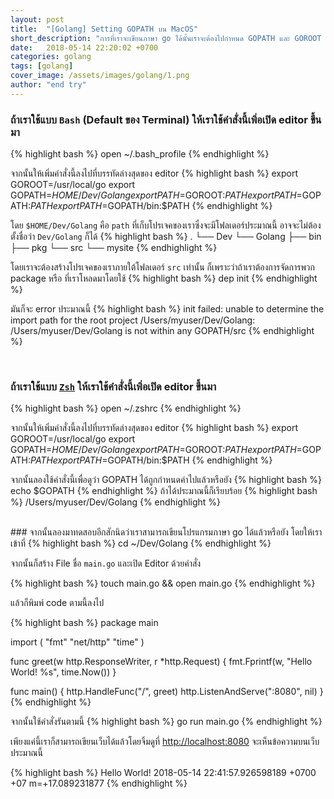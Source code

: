 ```yaml
---
layout: post
title:  "[Golang] Setting GOPATH บน MacOS"
short_description: "การที่เราจะเขียนภาษา go ได้นั้นเราจะต้องไปกำหนด GOPATH และ GOROOT ว่าเราจะเก็บโปรเจคของเราไว้ที่ไหน"
date:   2018-05-14 22:20:02 +0700
categories: golang
tags: [golang]
cover_image: /assets/images/golang/1.png
author: "end try"
---
```


### ถ้าเราใช้แบบ `Bash` (Default ของ Terminal) ให้เราใช้คำสั่งนี้เพิ่อเปิด editor ขึ้นมา

{% highlight bash %}
open ~/.bash_profile
{% endhighlight %}

จากนั้นให้เพิ่มคำสั่งนี้ลงไปที่บรรทัดล่างสุดของ editor
{% highlight bash %}
export GOROOT=/usr/local/go
export GOPATH=$HOME/Dev/Golang
export PATH=$GOROOT:$PATH
export PATH=$GOPATH:$PATH
export PATH=$GOPATH/bin:$PATH
{% endhighlight %}

โดย `$HOME/Dev/Golang` คือ `path` ที่เก็บโปรเจคของเราซึ่งจะมีโฟลเดอร์ประมาณนี้ อาจจะไม่ต้องตั้งชื่อว่า `Dev/Golang` ก็ได้
{% highlight bash %}
.
└── Dev
    └── Golang
        ├── bin
        ├── pkg
        └── src
            └── mysite
{% endhighlight %}

โดยเราจะต้องสร้างโปรเจคของเราภายใต้โฟลเดอร์ `src` เท่านั้น ก็เพราะว่าถ้าเราต้องการจัดการพวก package หรือ ที่เราโหลดมาโดยใช้
{% highlight bash %}
dep init
{% endhighlight %}

มันก็จะ error ประมาณนี้
{% highlight bash %}
init failed: unable to determine the import path for the root project /Users/myuser/Dev/Golang: /Users/myuser/Dev/Golang is not within any GOPATH/src
{% endhighlight %}

<br/>

### ถ้าเราใช้แบบ [`Zsh`](http://ohmyz.sh/) ให้เราใช้คำสั่งนี้เพิ่อเปิด editor ขึ้นมา
{% highlight bash %}
open ~/.zshrc
{% endhighlight %}

จากนั้นให้เพิ่มคำสั่งนี้ลงไปที่บรรทัดล่างสุดของ editor
{% highlight bash %}
export GOROOT=/usr/local/go
export GOPATH=$HOME/Dev/Golang
export PATH=$GOROOT:$PATH
export PATH=$GOPATH:$PATH
export PATH=$GOPATH/bin:$PATH
{% endhighlight %}

จากนั้นลองใช้คำสั่งนี้เพื่อดูว่า GOPATH ได้ถูกกำหนดค่าไปแล้วหรือยัง
{% highlight bash %}
echo $GOPATH
{% endhighlight %}
ถ้าได้ประมาณนี้ก็เรียบร้อย
{% highlight bash %}
/Users/myuser/Dev/Golang
{% endhighlight %}

<br/>
### จากนั้นลองมาทดสอบอีกสักนิดว่าเราสามารถเขียนโปรแกรมภาษา go ได้แล้วหรือยัง โดยให้เราเข้าที่
{% highlight bash %}
cd ~/Dev/Golang
{% endhighlight %}

จากนั้นก็สร้าง File ชื่อ `main.go` และเปิด Editor ด้วยคำสั่ง

{% highlight bash %}
touch main.go && open main.go
{% endhighlight %}

แล้วก็พิมพ์ code ตามนี้ลงไป

{% highlight bash %}
package main

import (
	"fmt"
	"net/http"
	"time"
)

func greet(w http.ResponseWriter, r *http.Request) {
	fmt.Fprintf(w, "Hello World! %s", time.Now())
}

func main() {
	http.HandleFunc("/", greet)
	http.ListenAndServe(":8080", nil)
}
{% endhighlight %}

จากนั้นใช้คำสั่งรันตามนี้
{% highlight bash %}
go run main.go
{% endhighlight %}

เพียงแค่นี้เราก็สามารถเขียนเว็บได้แล้วโดยจิ้มดูที่ [http://localhost:8080](http://localhost:8080/) จะเห็นข้อความบนเว็บประมาณนี้

{% highlight bash %}
Hello World! 2018-05-14 22:41:57.926598189 +0700 +07 m=+17.089231877
{% endhighlight %}
